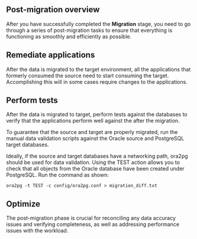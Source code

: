 ## Post-migration overview

After you have successfully completed the **Migration** stage, you need to go through a series of post-migration tasks to ensure that everything is functioning as smoothly and efficiently as possible.

## Remediate applications

After the data is migrated to the target environment, all the applications that formerly consumed the source need to start consuming the target. Accomplishing this will in some cases require changes to the applications.

## Perform tests

After the data is migrated to target, perform tests against the databases to verify that the applications perform well against the after the migration.

To guarantee that the source and target are properly migrated, run the manual data validation scripts against the Oracle source and PostgreSQL target databases.

Ideally, if the source and target databases have a networking path, ora2pg should be used for data validation. Using the TEST action allows you to check that all objects from the Oracle database have been created under PostgreSQL. Run the command as shown:

```
ora2pg -t TEST -c config/ora2pg.conf > migration_diff.txt 
```

## Optimize

The post-migration phase is crucial for reconciling any data accuracy issues and verifying completeness, as well as addressing performance issues with the workload.

